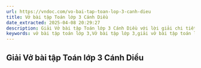 ```yaml
---
url: https://vndoc.com/vo-bai-tap-toan-lop-3-canh-dieu
title: Vở bài tập Toán lớp 3 Cánh Diều
date_extracted: 2025-04-08 20:29:27
description: Giải Vở bài tập Toán lớp 3 Cánh Diều với lời giải chi tiết, dễ hiểu giúp các em luyện tập thành thạo các bài tập Toán lớp 3 trong VBT Toán lớp 3 sách Cánh Diều.
keywords: vở bài tập toán lớp 3,Vở bài tập lớp 3,giải vở bài tập toán lớp 3,vở bài tập toán lớp 3 tập 1,vở bài tập toán lớp 3 tập 2,Vở bài tập Toán lớp 3 Cánh Diều,Vở bài tập Toán lớp 3 sách Cánh Diều,Toán lớp 3 Cánh Diều,Bài tập Toán lớp 3
---
```


## **Giải Vở bài tập Toán lớp 3 Cánh Diều**
